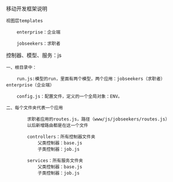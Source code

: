 移动开发框架说明

	视图层templates

		enterprise：企业端

		jobseekers：求职者


控制器、模型、服务：js

	一、根目录中：
	
		run.js:模型的run，里面有两个模型，两个应用：jobseekers（求职者）enterprise（企业端）

		config.js：配置文件，定义的一个全局对象：ENV。

	二、每个文件夹代表一个应用

			求职者应用的routes.js，路径（www/js/jobseekers/routes.js）
			以后新增路由都是在这一个文件

			controllers：所有控制器文件夹
				父类控制器：base.js
				子类控制器：job.js

			services：所有服务文件夹
				父类控制器：base.js
				子类控制器：job.js
